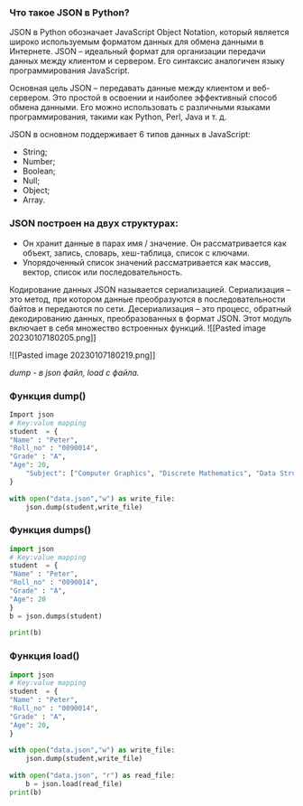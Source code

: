 ### Что такое JSON в Python?
JSON в Python обозначает JavaScript Object Notation, который является широко используемым форматом данных для обмена данными в Интернете. JSON – идеальный формат для организации передачи данных между клиентом и сервером. Его синтаксис аналогичен языку программирования JavaScript.

Основная цель JSON – передавать данные между клиентом и веб-сервером. Это простой в освоении и наиболее эффективный способ обмена данными. Его можно использовать с различными языками программирования, такими как Python, Perl, Java и т. д.

JSON в основном поддерживает 6 типов данных в JavaScript:

- String;
- Number;
- Boolean;
- Null;
- Object;
- Array.


### JSON построен на двух структурах:
- Он хранит данные в парах имя / значение. Он рассматривается как объект, запись, словарь, хеш-таблица, список с ключами.
- Упорядоченный список значений рассматривается как массив, вектор, список или последовательность.

Кодирование данных JSON называется сериализацией. Сериализация – это метод, при котором данные преобразуются в последовательности байтов и передаются по сети. Десериализация – это процесс, обратный декодированию данных, преобразованных в формат JSON. Этот модуль включает в себя множество встроенных функций.
![[Pasted image 20230107180205.png]]

![[Pasted image 20230107180219.png]]

*dump - в json файл, load с файла.*

### Функция dump()

``` python
Import json 
# Key:value mapping 
student  = { 
"Name" : "Peter", 
"Roll_no" : "0090014", 
"Grade" : "A", 
"Age": 20, 
    "Subject": ["Computer Graphics", "Discrete Mathematics", "Data Structure"] 
} 
 
with open("data.json","w") as write_file: 
    json.dump(student,write_file) 
```


### Функция dumps()

``` python
import json 
# Key:value mapping 
student  = { 
"Name" : "Peter", 
"Roll_no" : "0090014", 
"Grade" : "A", 
"Age": 20 
} 
b = json.dumps(student) 
 
print(b) 

```


### Функция load()

``` python 
import json 
# Key:value mapping 
student  = { 
"Name" : "Peter", 
"Roll_no" : "0090014", 
"Grade" : "A", 
"Age": 20, 
} 
 
with open("data.json","w") as write_file: 
    json.dump(student,write_file) 
 
with open("data.json", "r") as read_file: 
    b = json.load(read_file) 
print(b) 

```